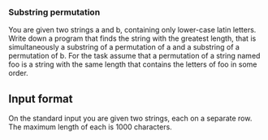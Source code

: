### Substring permutation ###
You are given two strings a and b, containing only lower-case latin letters. Write down a program that finds the string with the greatest length, that is simultaneously a substring of a permutation of a and a substring of a permutation of b.
For the task assume that a permutation of a string named foo is a string with the same length that contains the letters of foo in some order.
## Input format ##
On the standard input you are given two strings, each on a separate row. The maximum length of each is 1000 characters.
